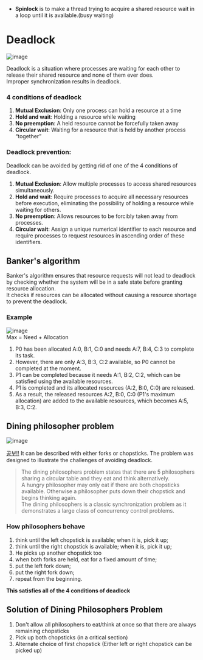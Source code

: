 * **Spinlock** is to make a thread trying to acquire a shared resource wait in a loop until it is available.(busy waiting)
# Deadlock
![image](https://github.com/vacu9708/Fundamental-knowledge/assets/67142421/950cfd23-dbcc-4fab-8e62-8092ffcb0cae)

Deadlock is a situation where processes are waiting for each other to release their shared resource and none of them ever does.<br>
Improper synchronization results in deadlock.

### 4 conditions of deadlock
1. **Mutual Exclusion**: Only one process can hold a resource at a time
2. **Hold and wait**: Holding a resource while waiting
3. **No preemption**: A held resource cannot be forcefully taken away
4. **Circular wait**: Waiting for a resource that is held by another process “together”

### Deadlock prevention:
Deadlock can be avoided by getting rid of one of the 4 conditions of deadlock.<br>
1. **Mutual Exclusion**: Allow multiple processes to access shared resources simultaneously.
2. **Hold and wait**: Require processes to acquire all necessary resources before execution, eliminating the possibility of holding a resource while waiting for others.
3. **No preemption**: Allows resources to be forcibly taken away from processes.
4. **Circular wait**: Assign a unique numerical identifier to each resource and require processes to request resources in ascending order of these identifiers.

## Banker's algorithm 
Banker's algorithm ensures that resource requests will not lead to deadlock by checking whether the system will be in a safe state before granting resource allocation.<br>
It checks if resources can be allocated without causing a resource shortage to prevent the deadlock.

### Example
![image](https://user-images.githubusercontent.com/67142421/176335355-321373a4-e7db-429f-9728-f2e3bdd1c302.png)<br>
Max = Need + Allocation<br>
1. P0 has been allocated A:0, B:1, C:0 and needs A:7, B:4, C:3 to complete its task.
2. However, there are only A:3, B:3, C:2 available, so P0 cannot be completed at the moment.
3. P1 can be completed because it needs A:1, B:2, C:2, which can be satisfied using the available resources.
4. P1 is completed and its allocated resources (A:2, B:0, C:0) are released.
5. As a result, the released resources A:2, B:0, C:0 (P1's maximum allocation) are added to the available resources, which becomes A:5, B:3, C:2.
## Dining philosopher problem
![image](https://user-images.githubusercontent.com/67142421/176333583-a1ffafd2-a73b-4a73-bbe4-706c0e076d25.png)

[공부!!](https://m.blog.naver.com/hirit808/221788147057)
It can be described with either forks or chopsticks.
The problem was designed to illustrate the challenges of avoiding deadlock.<br>

>The dining philosophers problem states that there are 5 philosophers sharing a circular table and they eat and think alternatively.<br>
>A hungry philosopher may only eat if there are both chopsticks available. Otherwise a philosopher puts down their chopstick and begins thinking again.<br>
>The dining philosophers is a classic synchronization problem as it demonstrates a large class of concurrency control problems.<br>

### How philosophers behave
1. think until the left chopstick is available; when it is, pick it up;
2. think until the right chopstick is available; when it is, pick it up;
3. He picks up another chopstick too
4. when both forks are held, eat for a fixed amount of time;
5. put the left fork down;
6. put the right fork down;
7. repeat from the beginning.

**This satisfies all of the 4 conditions of deadlock**

## Solution of Dining Philosophers Problem
1. Don't allow all philosophers to eat/think at once so that there are always remaining chopsticks
2. Pick up both chopsticks (in a critical section)
3. Alternate choice of first chopstick (Either left or right chopstick can be picked up)
